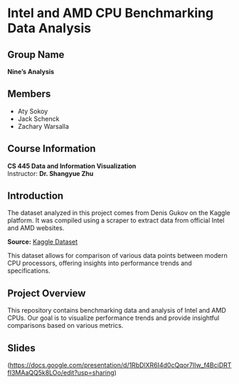 # Intel and AMD CPU Benchmarking Data Analysis

## Group Name
**Nine’s Analysis**

## Members
- Aty Sokoy
- Jack Schenck
- Zachary Warsalla

## Course Information
**CS 445 Data and Information Visualization**  
Instructor: **Dr. Shangyue Zhu**

## Introduction
The dataset analyzed in this project comes from Denis Gukov on the Kaggle platform. It was compiled using a scraper to extract data from official Intel and AMD websites.

**Source:** [Kaggle Dataset](https://www.kaggle.com/datasets/fiftin/intel-and-amd-processors?select=cpu_benchmarks.csv)

This dataset allows for comparison of various data points between modern CPU processors, offering insights into performance trends and specifications.

## Project Overview
This repository contains benchmarking data and analysis of Intel and AMD CPUs. Our goal is to visualize performance trends and provide insightful comparisons based on various metrics.

## Slides
(https://docs.google.com/presentation/d/1RbDlXR6I4d0cQqor7lIw_f4BciDRTfI3MAaQQ5k8LOo/edit?usp=sharing)
